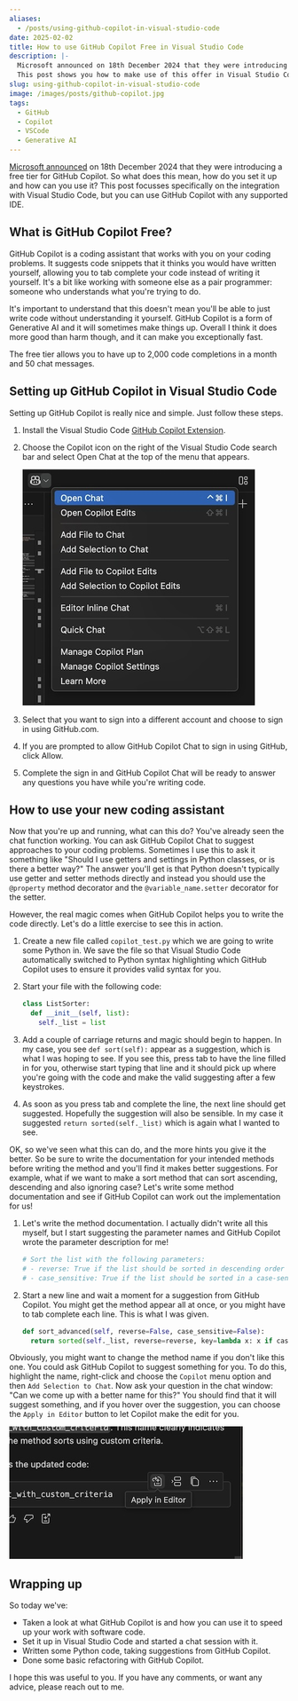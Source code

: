 ```yaml
---
aliases:
  - /posts/using-github-copilot-in-visual-studio-code
date: 2025-02-02
title: How to use GitHub Copilot Free in Visual Studio Code
description: |-
  Microsoft announced on 18th December 2024 that they were introducing a free tier for GitHub Copilot.
  This post shows you how to make use of this offer in Visual Studio Code.
slug: using-github-copilot-in-visual-studio-code
image: /images/posts/github-copilot.jpg
tags:
  - GitHub
  - Copilot
  - VSCode
  - Generative AI
---
```


[Microsoft announced](https://github.blog/news-insights/product-news/github-copilot-in-vscode-free/) on 18th December 2024 that they were introducing a free tier for GitHub Copilot.
So what does this mean, how do you set it up and how can you use it?
This post focusses specifically on the integration with Visual Studio Code, but you can use GitHub Copilot with any supported IDE.

## What is GitHub Copilot Free?

GitHub Copilot is a coding assistant that works with you on your coding problems.
It suggests code snippets that it thinks you would have written yourself, allowing you to tab complete your code instead of writing it yourself.
It's a bit like working with someone else as a pair programmer: someone who understands what you're trying to do.

It's important to understand that this doesn't mean you'll be able to just write code without understanding it yourself.
GitHub Copilot is a form of Generative AI and it will sometimes make things up.
Overall I think it does more good than harm though, and it can make you exceptionally fast.

The free tier allows you to have up to 2,000 code completions in a month and 50 chat messages.

## Setting up GitHub Copilot in Visual Studio Code

Setting up GitHub Copilot is really nice and simple.
Just follow these steps.

1. Install the Visual Studio Code [GitHub Copilot Extension](https://marketplace.visualstudio.com/items?itemName=GitHub.copilot).
1. Choose the Copilot icon on the right of the Visual Studio Code search bar and select Open Chat at the top of the menu that appears.

   ![Open GitHub Copilot Chat](open-chat.jpg)

1. Select that you want to sign into a different account and choose to sign in using GitHub.com.
1. If you are prompted to allow GitHub Copilot Chat to sign in using GitHub, click Allow.
1. Complete the sign in and GitHub Copilot Chat will be ready to answer any questions you have while you're writing code.

## How to use your new coding assistant

Now that you're up and running, what can this do?
You've already seen the chat function working.
You can ask GitHub Copilot Chat to suggest approaches to your coding problems.
Sometimes I use this to ask it something like "Should I use getters and settings in Python classes, or is there a better way?"
The answer you'll get is that Python doesn't typically use getter and setter methods directly and instead you should use the `@property` method decorator and the `@variable_name.setter` decorator for the setter.

However, the real magic comes when GitHub Copilot helps you to write the code directly.
Let's do a little exercise to see this in action.

1. Create a new file called `copilot_test.py` which we are going to write some Python in.
   We save the file so that Visual Studio Code automatically switched to Python syntax highlighting which GitHub Copilot uses to ensure it provides valid syntax for you.
1. Start your file with the following code:

    ```python
    class ListSorter:
      def __init__(self, list):
        self._list = list
    ```

1. Add a couple of carriage returns and magic should begin to happen.
   In my case, you see `def sort(self):` appear as a suggestion, which is what I was hoping to see.
   If you see this, press tab to have the line filled in for you, otherwise start typing that line and it should pick up where you're going with the code and make the valid suggesting after a few keystrokes.
1. As soon as you press tab and complete the line, the next line should get suggested.
   Hopefully the suggestion will also be sensible.
   In my case it suggested `return sorted(self._list)` which is again what I wanted to see.

OK, so we've seen what this can do, and the more hints you give it the better.
So be sure to write the documentation for your intended methods before writing the method and you'll find it makes better suggestions.
For example, what if we want to make a sort method that can sort ascending, descending and also ignoring case?
Let's write some method documentation and see if GitHub Copilot can work out the implementation for us!

1. Let's write the method documentation.
   I actually didn't write all this myself, but I start suggesting the parameter names and GitHub Copilot wrote the parameter description for me!

    ```python
    # Sort the list with the following parameters:
    # - reverse: True if the list should be sorted in descending order
    # - case_sensitive: True if the list should be sorted in a case-sensitive manner
    ```

1. Start a new line and wait a moment for a suggestion from GitHub Copilot.
   You might get the method appear all at once, or you might have to tab complete each line.
   This is what I was given.

    ```python
    def sort_advanced(self, reverse=False, case_sensitive=False):
      return sorted(self._list, reverse=reverse, key=lambda x: x if case_sensitive else x.lower())
    ```

Obviously, you might want to change the method name if you don't like this one.
You could ask GitHub Copilot to suggest something for you.
To do this, highlight the name, right-click and choose the `Copilot` menu option and then `Add Selection to Chat`.
Now ask your question in the chat window: "Can we come up with a better name for this?"
You should find that it will suggest something, and if you hover over the suggestion, you can choose the `Apply in Editor` button to let Copilot make the edit for you.

![Apply in Editor](apply-in-editor.jpg)

## Wrapping up

So today we've:

- Taken a look at what GitHub Copilot is and how you can use it to speed up your work with software code.
- Set it up in Visual Studio Code and started a chat session with it.
- Written some Python code, taking suggestions from GitHub Copilot.
- Done some basic refactoring with GitHub Copilot.

I hope this was useful to you.
If you have any comments, or want any advice, please reach out to me.
